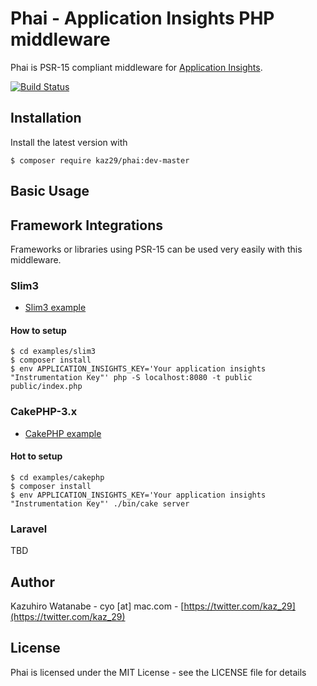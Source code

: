 # Phai - Application Insights PHP middleware

Phai is PSR-15 compliant middleware for [Application Insights](https://docs.microsoft.com/ja-jp/azure/azure-monitor/app/app-insights-overview).

[![Build Status](https://dev.azure.com/kaz29/phai/_apis/build/status/kaz29.phai?branchName=master)](https://dev.azure.com/kaz29/phai/_build/latest?definitionId=2&branchName=master)

## Installation

Install the latest version with

```
$ composer require kaz29/phai:dev-master
```

## Basic Usage

## Framework Integrations

Frameworks or libraries using PSR-15 can be used very easily with this middleware.

### Slim3

- [Slim3 example](https://github.com/kaz29/phai/tree/master/examples/slim3)

#### How to setup

```
$ cd examples/slim3
$ composer install
$ env APPLICATION_INSIGHTS_KEY='Your application insights "Instrumentation Key"' php -S localhost:8080 -t public public/index.php
```

### CakePHP-3.x

- [CakePHP example](https://github.com/kaz29/phai/tree/master/examples/cakephp)

#### Hot to setup

```
$ cd examples/cakephp
$ composer install
$ env APPLICATION_INSIGHTS_KEY='Your application insights "Instrumentation Key"' ./bin/cake server 
```

### Laravel

TBD

## Author

Kazuhiro Watanabe - cyo [at] mac.com - [https://twitter.com/kaz_29](https://twitter.com/kaz_29)

## License

Phai is licensed under the MIT License - see the LICENSE file for details

